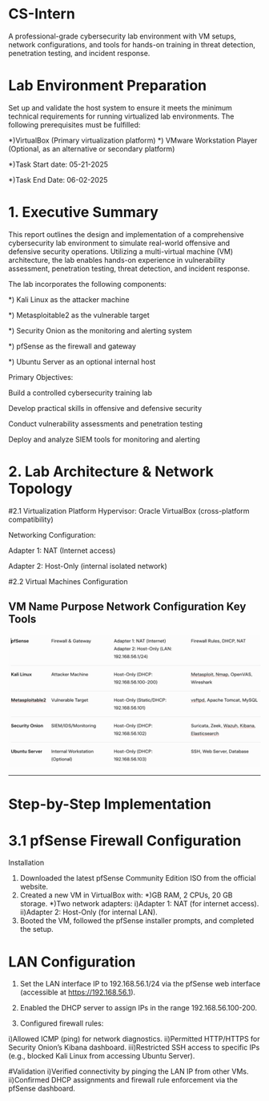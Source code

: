 # CS-Intern
A professional-grade cybersecurity lab environment with VM setups, network configurations, and tools for hands-on training in threat detection, penetration testing, and incident response.

# Lab Environment Preparation
 Set up and validate the host system to ensure it meets the minimum technical requirements for running virtualized lab environments. The following prerequisites must be fulfilled:
 
*)VirtualBox (Primary virtualization platform)
*) VMware Workstation Player (Optional, as an alternative or secondary platform)

*)Task Start date: 05-21-2025

*)Task End Date: 06-02-2025

# 1. Executive Summary
This report outlines the design and implementation of a comprehensive cybersecurity lab environment to simulate real-world offensive and defensive security operations. Utilizing a multi-virtual machine (VM) architecture, the lab enables hands-on experience in vulnerability assessment, penetration testing, threat detection, and incident response.

The lab incorporates the following components:

*) Kali Linux as the attacker machine

*) Metasploitable2 as the vulnerable target

*) Security Onion as the monitoring and alerting system

*) pfSense as the firewall and gateway

*) Ubuntu Server as an optional internal host

 Primary Objectives:

Build a controlled cybersecurity training lab

Develop practical skills in offensive and defensive security

Conduct vulnerability assessments and penetration testing

Deploy and analyze SIEM tools for monitoring and alerting

# 2. Lab Architecture & Network Topology

#2.1 Virtualization Platform
Hypervisor: Oracle VirtualBox (cross-platform compatibility)

Networking Configuration:

Adapter 1: NAT (Internet access)

Adapter 2: Host-Only (internal isolated network)

#2.2 Virtual Machines Configuration

VM Name       Purpose        Network Configuration        Key Tools
------------------------------------------------------------------- 
   ![alt text](image-1.png)  

   -----------------------------------------------------------------

   #  Step-by-Step Implementation
   # 3.1 pfSense Firewall Configuration 
     
  Installation
1. Downloaded the latest pfSense Community Edition ISO from the official website.
2. Created a new VM in VirtualBox with:
 *)GB RAM, 2 CPUs, 20 GB storage.
 *)Two network adapters:
     i)Adapter 1: NAT (for internet access).
     ii)Adapter 2: Host-Only (for internal LAN).
3. Booted the VM, followed the pfSense installer prompts, and completed the setup.   

# LAN Configuration

1. Set the LAN interface IP to 192.168.56.1/24 via the pfSense web interface (accessible at https://192.168.56.1).

2. Enabled the DHCP server to assign IPs in the range 192.168.56.100-200.

3. Configured firewall rules:

i)Allowed ICMP (ping) for network diagnostics.
ii)Permitted HTTP/HTTPS for Security Onion’s Kibana dashboard.
iii)Restricted SSH access to specific IPs (e.g., blocked Kali Linux from accessing Ubuntu Server).

#Validation
i)Verified connectivity by pinging the LAN IP from other VMs.
ii)Confirmed DHCP assignments and firewall rule enforcement via the pfSense dashboard.